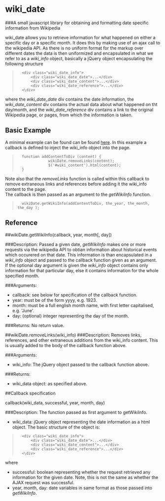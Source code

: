 wiki_date
=========

###A small javascript library for obtaining and formatting date specific information from Wikipedia

wiki_date allows you to retrieve information for what happened on either a specific day or a specific month. It does this by making use of an ajax call to the wikipedia API. As there is no uniform format for the markup over different dates the data is then uniformized and encapsulated in what we refer to as a *wiki_info* object, basically a jQuery object encapsulating the following structure 
>		<div class="wiki_date_info">
>			<div class="wiki_date_date">...</div>
>			<div class="wiki_date_content">...</div>
>			<div class="wiki_date_reference">...</div>
>		<\div> 

where the *wiki_date_date* div contains the date information, the *wiki_date_content* div contains the actual data about what happened on tht day/month, and the *wiki_date_reference* div contains a link to the original Wikipedia page, or pages, from which the information is taken.  

Basic Example
-------------

A minimal example can be found can be found [here](http://mrcurtis.github.io/WikiDate/). In this example a callback is defined to inject the wiki_info object into the page.
>		function addContentToDiv (content) {
>        			wikiDate.removeLinks(content);
>        			$('#wiki_content').html(content);
>		}

Note also that the *removeLinks* function is called within this callback to remove extraneous links and references before adding it the wiki_info content to the page.  
The callback is then passed as an argument to the *getWikiInfo* function.
>		wikiDate.getWikiInfo(addContentToDiv, the_year, the_month, the_day ); 

Reference
---------

##wikiDate.getWikiInfo(callback, year, month[, day])

###Description:
Passed a given date, *getWikiInfo* makes one or more requests via the wikipedia API to obtian information about historical events which occurered on that date. This information is than encapsulated in a *wiki_info* object and passed to the callback function given as an argument. If the optional day argument is given the *wiki_info* object contains only information for that particular day, else it contains information for the whole specified month.

###Arguments:
+  callback: see below for specification of the callback function.
+  year: must be of the form yyyy, e.g. 1923.
+  month: must be a full english month name, with first letter capitalised, e.g. 'June'.
+  day: (optional) integer representing the day of the month.

###Returns: 
No return value.

##wikiDate.removeLinks(wiki_info)
###Description:
Removes links, references, and other extraneous additions from the wiki_info content. This is usually added to the body of the callback function above.

###Arguments:
+ wiki_info: The jQuery object passed to the callback function above.

###Returns:
+ wiki_data object: as specified above.

##Callback specification

callback(wiki_data, successful, year, month, day)

###Description: 
The function passed as first argument to getWikiInfo. 

+ wiki_data: jQuery object representing the date information as a html object. The basic structure of the object is:  
>		<div class="wiki_date_info">
>			<div class="wiki_date_date">...</div>
>			<div class="wiki_date_content">...</div>
>			<div class="wiki_date_reference">...</div>
>		<\div>
where 
+ successful: boolean representing whether the request retrieved any information for the given date. Note, this is not the same as whether the AJAX request was successful.
+  year, month, day: date variables in same format as those passed into *getWikiInfo*.
